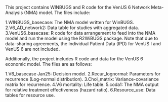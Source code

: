 This project contains WINBUGS and R code for the VenUS 6 Network Meta-Analysis (NMA) model. The files include:

1.WINBUGS_basecase: The NMA model written for WinBUGS.
2.V6_AD_network2: Data table for studies with aggregated data.
3.VenUS6_basecase: R code for data arrangement to feed into the NMA model and run the model using the R2WiBUGS package. 
Note that due to data-sharing agreements, the Individual Patient Data (IPD) for VenUS I and VenUS 6 are not included.


Additionally, the project includes R code and data for the VenUS 6 economic model. The files are as follows:

1.V6_basecase Jan25: Decision model.
2.Recur_lognormal: Parameters for recurrence (Log-normal distribution).
3.Chol_matrix: Variance-covariance matrix for recurrence.
4.V6 mortality: Life table.
5.coda1: The NMA output for relative treatment effectiveness (hazard ratio).
6.Resource_use: Data tables for resource use.
